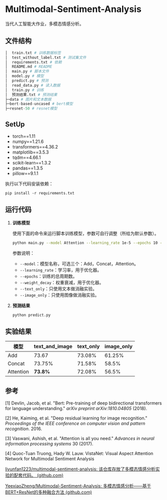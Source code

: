 # Multimodal-Sentiment-Analysis
 当代人工智能大作业，多模态情感分析。


## 文件结构

```python
│  train.txt # 训练数据标签
│  test_without_label.txt # 测试集文件
│  requirements.txt # 依赖
│  README.md # README
│  main.py # 脚本文件
│  model.py # 模型
│  predict.py # 预测
│  read_data.py # 读入数据
│  train.py # 训练
│  预测结果.txt # 预测结果  
├─data # 图片和文本数据
├─bert-based-uncased # bert模型
├─resnet-50 # resnet模型
```


## SetUp

- torch==1.11
- numpy==1.21.6
- transformers==4.36.2
- matplotlib==3.5.3
- tqdm==4.66.1
- scikit-learn==1.3.2
- pandas==1.3.5
- pillow==9.1.1


执行以下代码安装依赖：

```shell
pip install -r requirements.txt
```


## 运行代码

1. **训练模型**

    使用下面的命令来运行脚本训练模型，参数可自行调整（所给为默认参数）。

    ```sh
    python main.py --model Attention --learning_rate 1e-5 --epochs 10 --weight_decay 0.01 --text_only False --image_only False
    ```

    参数说明：

    
    *   `--model`：模型名称，可选三个：Add，Concat，Attention。
    *   `--learning_rate`：学习率，用于优化器。
    *   `--epochs`：训练的总周期数。
    *   `--weight_decay`：权重衰减，用于优化器。
    *   `--text_only`：只使用文本做消融实验。
    *   `--image_only`：只使用图像做消融实验。


2. **预测结果**

    ```shell
    python predict.py
    ```


## 实验结果

|  模型    |  text_and_image    |   text_only    |   image_only    |
| ---- | ---- | ---- | ---- |
|   Add   |  73.67    | 73.08%     |  61.25%    |
|  Concat    |    73.75%  |  71.58%    |    58.5%  |
|  Attention    |   **73.8%**   |   72.08%   |   56.5%   |



## 参考

[1] Devlin, Jacob, et al. "Bert: Pre-training of deep bidirectional transformers for language understanding." *arXiv preprint arXiv:1810.04805* (2018).

[2] He, Kaiming, et al. "Deep residual learning for image recognition." *Proceedings of the IEEE conference on computer vision and pattern recognition*. 2016.

[3] Vaswani, Ashish, et al. "Attention is all you need." *Advances in neural information processing systems* 30 (2017).

[4] Quoc-Tuan Truong, Hady W. Lauw. VistaNet: Visual Aspect Attention Network for Multimodal Sentiment Analysis

[liyunfan1223/multimodal-sentiment-analysis: 该仓库存放了多模态情感分析实验的配套代码。 (github.com)](https://github.com/liyunfan1223/multimodal-sentiment-analysis)

[YeexiaoZheng/Multimodal-Sentiment-Analysis: 多模态情感分析——基于BERT+ResNet的多种融合方法 (github.com)](https://github.com/YeexiaoZheng/Multimodal-Sentiment-Analysis)





